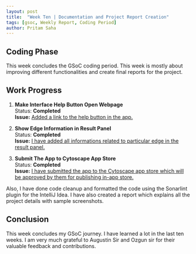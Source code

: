 ```yaml
---
layout: post
title:  "Week Ten | Documentation and Project Report Creation"
tags: [gsoc, Weekly Report, Coding Period]
author: Pritam Saha
---
```

## Coding Phase
This week concludes the GSoC coding period. This week is mostly about improving different functionalities and create final reports for the project. 

## Work Progress
   
1. **Make Interface Help Button Open Webpage**  
    Status: **Completed**  
    **Issue:** [Added a link to the help button in the app.](https://github.com/cannin/causalpath_cytoscape_app/issues/29)
    
2. **Show Edge Information in Result Panel**  
    Status: **Completed**  
    **Issue:** [I have added all informations related to particular edge in the result panel.](https://github.com/cannin/causalpath_cytoscape_app/issues/27)
    
3. **Submit The App to Cytoscape App Store**  
    Status: **Completed**  
    **Issue:** [I have submitted the app to the Cytoscape app store which will be approved by them for publishing in-app store.](https://github.com/cannin/causalpath_cytoscape_app/issues/25)
      
Also, I have done code cleanup and formatted the code using the Sonarlint plugin for the IntelliJ Idea. I have also created a report which explains all the project details with sample screenshots. 
## Conclusion  

This week concludes my GSoC journey. I have learned a lot in the last ten weeks. I am very much grateful to Augustin Sir and Ozgun sir for their valuable feedback and contributions.  

